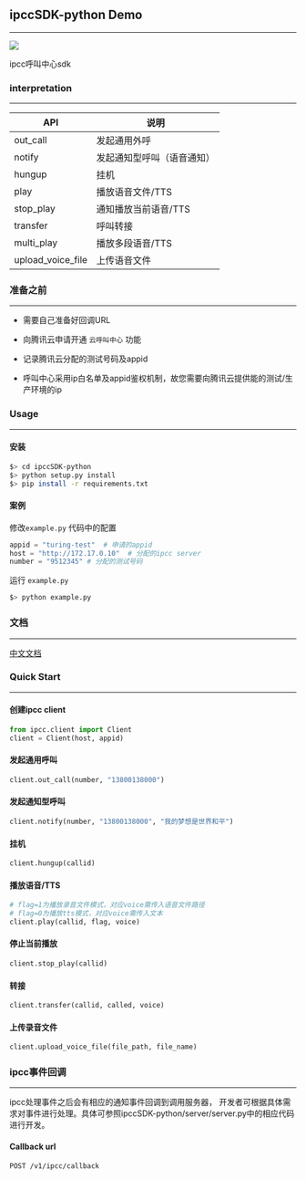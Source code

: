 ## ipccSDK-python Demo

---

 <img src="https://img.shields.io/badge/python-3.0-blue.svg">

ipcc呼叫中心sdk



### interpretation

----

| API               | 说明                       |
| ----------------- | -------------------------- |
| out_call          | 发起通用外呼               |
| notify            | 发起通知型呼叫（语音通知） |
| hungup            | 挂机                       |
| play              | 播放语音文件/TTS           |
| stop_play         | 通知播放当前语音/TTS       |
| transfer          | 呼叫转接                   |
| multi_play        | 播放多段语音/TTS           |
| upload_voice_file | 上传语音文件               |



### 准备之前

---
- 需要自己准备好回调URL

- 向腾讯云申请开通 ```云呼叫中心``` 功能

- 记录腾讯云分配的测试号码及appid

- 呼叫中心采用ip白名单及appid鉴权机制，故您需要向腾讯云提供能的测试/生产环境的ip


### Usage

---

#### 安装

```bash
$> cd ipccSDK-python
$> python setup.py install
$> pip install -r requirements.txt
```

#### 案例

修改```example.py``` 代码中的配置

```python
appid = "turing-test"  # 申请的appid
host = "http://172.17.0.10"  # 分配的ipcc server
number = "9512345" # 分配的测试号码
```

运行 ```example.py```

```bash
$> python example.py
```



### 文档

---

<a href="https://cloud.tencent.com/document/api/679/14499">中文文档</a>



### Quick Start

---

#### 创建ipcc client

```python
from ipcc.client import Client
client = Client(host, appid)
```

#### 发起通用呼叫

```python
client.out_call(number, "13800138000")
```

#### 发起通知型呼叫

```python
client.notify(number, "13800138000", "我的梦想是世界和平")
```

#### 挂机

```python
client.hungup(callid)
```

#### 播放语音/TTS

```python
# flag=1为播放录音文件模式，对应voice需传入语音文件路径
# flag=0为播放tts模式，对应voice需传入文本
client.play(callid, flag, voice)
```

#### 停止当前播放

```python
client.stop_play(callid)
```

#### 转接

```python
client.transfer(callid, called, voice)
```

#### 上传录音文件

```python
client.upload_voice_file(file_path, file_name)
```



### ipcc事件回调

---

ipcc处理事件之后会有相应的通知事件回调到调用服务器， 开发者可根据具体需求对事件进行处理。具体可参照ipccSDK-python/server/server.py中的相应代码进行开发。

#### Callback url

```
POST /v1/ipcc/callback
```

